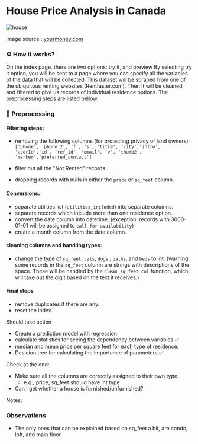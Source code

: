 # House Price Analysis in Canada
![house](https://github.com/mitramir55/House-price-analysis/blob/main/static/assets/house-prices-scaled.jpg)

image source : [yourmoney.com](https://www.yourmoney.com/mortgages/house-prices-rise-at-fastest-pace-since-2007/)

### ⚙  How it works? 
On the index page, there are two options: try it, and preview
By selecting try it option, you will be sent to a page where you can specify all the 
variables of the data that will be collected. 
This dataset will be scraped from one of the ubiquitous renting websites (Rentfaster.com). 
Then it will be cleaned and filtered to give us records of individual residence options. 
The preprocessing steps are listed bellow.


### 🧹 Preprocessing

#### Filtering steps:

* removing the following columns (for protecting privacy of land owners):
`['phone', 'phone_2', 'f', 's', 'title', 'city','intro', 'userId','id', 'ref_id', 'email', 'v', 'thumb2', 'marker','preferred_contact']`

* filter out all the "Not Rented" records.
* dropping records with nulls in either the `price` or `sq_feet` column.



#### Conversions:

* separate utilities list (`utilities_included`) into separate columns. 
* separate records which include more than one residence option.
* convert the date column into datetime. (exception: records with 3000-01-01 will be assigned to `call for availability`)
* create a month column from the date column. 



#### cleaning columns and handling types:

* change the type of `sq_feet`, `cats`, `dogs` , `baths`, and `beds` to int. (warning: some records in the `sq_feet` column are strings with descriptions of the space. These will be handled by the `clean_sq_feet_col` function, which will take out the digit based on the text it receives.)



#### Final steps

* remove duplicates if there are any.
* reset the index.


Should take action



* Create a prediction model with regression
* calculate statistics for seeing the dependency between variables.✅
* median and mean price per square feet for each type of residence.
* Desicion tree for calculating the importance of parameters.✅

Check at the end:
* Make sure all the columns are correctly assigned to their own type.
    * e.g., price, sq_feet should have int type
* Can I get whether a house is furnished/unfurnished?



Notes:


### Observations
* The only ones that can be explained based on sq_feet a bit, are condo, loft, and main floor.